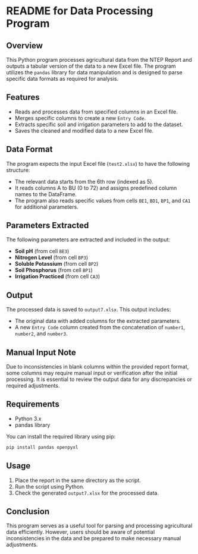 # README for Data Processing Program

## Overview

This Python program processes agricultural data from the NTEP Report and outputs a tabular version of the data to a new Excel file. The program utilizes the `pandas` library for data manipulation and is designed to parse specific data formats as required for analysis.

## Features

- Reads and processes data from specified columns in an Excel file.
- Merges specific columns to create a new `Entry Code`.
- Extracts specific soil and irrigation parameters to add to the dataset.
- Saves the cleaned and modified data to a new Excel file.

## Data Format

The program expects the input Excel file (`test2.xlsx`) to have the following structure:

- The relevant data starts from the 6th row (indexed as 5).
- It reads columns A to BU (0 to 72) and assigns predefined column names to the DataFrame.
- The program also reads specific values from cells `BE1`, `BD1`, `BP1`, and `CA1` for additional parameters.

## Parameters Extracted

The following parameters are extracted and included in the output:

- **Soil pH** (from cell `BE3`)
- **Nitrogen Level** (from cell `BP3`)
- **Soluble Potassium** (from cell `BP2`)
- **Soil Phosphorus** (from cell `BP1`)
- **Irrigation Practiced** (from cell `CA3`)

## Output

The processed data is saved to `output7.xlsx`. This output includes:

- The original data with added columns for the extracted parameters.
- A new `Entry Code` column created from the concatenation of `number1`, `number2`, and `number3`.

## Manual Input Note

Due to inconsistencies in blank columns within the provided report format, some columns may require manual input or verification after the initial processing. It is essential to review the output data for any discrepancies or required adjustments.

## Requirements

- Python 3.x
- pandas library

You can install the required library using pip:

```bash
pip install pandas openpyxl
```

## Usage

1. Place the report in the same directory as the script.
2. Run the script using Python.
3. Check the generated `output7.xlsx` for the processed data.

## Conclusion

This program serves as a useful tool for parsing and processing agricultural data efficiently. However, users should be aware of potential inconsistencies in the data and be prepared to make necessary manual adjustments.